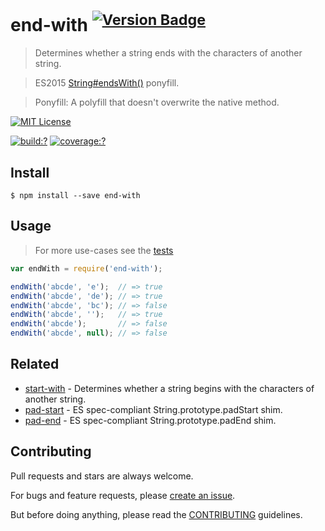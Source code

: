 # end-with <sup>[![Version Badge](http://versionbadg.es/bubkoo/end-with.svg)](https://npmjs.org/package/end-with)</sup>


> Determines whether a string ends with the characters of another string.

> ES2015 [String#endsWith()](http://www.ecma-international.org/ecma-262/6.0/#sec-string.prototype.endswith) ponyfill.

> Ponyfill: A polyfill that doesn't overwrite the native method.


[![MIT License](https://img.shields.io/badge/license-MIT_License-green.svg?style=flat-square)](https://github.com/bubkoo/end-with/blob/master/LICENSE)

[![build:?](https://img.shields.io/travis/bubkoo/end-with/master.svg?style=flat-square)](https://travis-ci.org/bubkoo/end-with)
[![coverage:?](https://img.shields.io/coveralls/bubkoo/end-with/master.svg?style=flat-square)](https://coveralls.io/github/bubkoo/end-with)


## Install

```
$ npm install --save end-with 
```

## Usage

> For more use-cases see the [tests](https://github.com/bubkoo/end-with/blob/master/test/spec/index.js)

```js
var endWith = require('end-with');

endWith('abcde', 'e');  // => true
endWith('abcde', 'de'); // => true
endWith('abcde', 'bc'); // => false
endWith('abcde', '');   // => true
endWith('abcde');       // => false
endWith('abcde', null); // => false

```

## Related

- [start-with](https://github.com/bubkoo/start-with) - Determines whether a string begins with the characters of another string.
- [pad-start](https://github.com/bubkoo/pad-start) - ES spec-compliant String.prototype.padStart shim.
- [pad-end](https://github.com/bubkoo/pad-end) - ES spec-compliant String.prototype.padEnd shim.

## Contributing
 
Pull requests and stars are always welcome. 

For bugs and feature requests, please [create an issue](https://github.com/bubkoo/end-with/issues).
   
But before doing anything, please read the [CONTRIBUTING](https://github.com/tunnckocore/starts-with/blob/master/CONTRIBUTING.md) guidelines.
